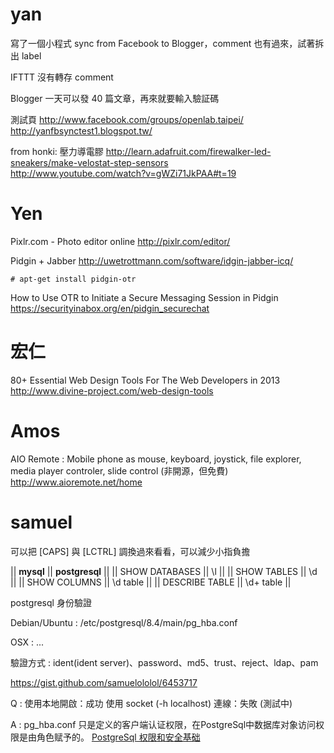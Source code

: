 # yan


寫了一個小程式 sync from Facebook to Blogger，comment 也有過來，試著拆出 label

IFTTT 沒有轉存 comment

Blogger 一天可以發 40 篇文章，再來就要輸入驗証碼

測試頁
<http://www.facebook.com/groups/openlab.taipei/>  
<http://yanfbsynctest1.blogspot.tw/>  


from honki:
壓力導電膠
<http://learn.adafruit.com/firewalker-led-sneakers/make-velostat-step-sensors>  
<http://www.youtube.com/watch?v=gWZi71JkPAA#t=19>  

# Yen


Pixlr.com - Photo editor online
<http://pixlr.com/editor/>  

Pidgin + Jabber
<http://uwetrottmann.com/software/idgin-jabber-icq/>  


    # apt-get install pidgin-otr


How to Use OTR to Initiate a Secure Messaging Session in Pidgin
<https://securityinabox.org/en/pidgin_securechat>  

# 宏仁

80+ Essential Web Design Tools For The Web Developers in 2013
<http://www.divine-project.com/web-design-tools>  

# Amos

AIO Remote : Mobile phone as mouse, keyboard, joystick, file explorer, media player controler, slide control (非開源，但免費)
<http://www.aioremote.net/home>  

# samuel


可以把 [CAPS] 與 [LCTRL] 調換過來看看，可以減少小指負擔

|| **mysql** || **postgresql** ||
|| SHOW DATABASES || \l ||
|| SHOW TABLES || \d ||
|| SHOW COLUMNS || \d table ||
|| DESCRIBE TABLE || \d+ table ||


postgresql 身份驗證

Debian/Ubuntu :
/etc/postgresql/8.4/main/pg_hba.conf

OSX :
...

驗證方式 : ident(ident server)、password、md5、trust、reject、ldap、pam

<https://gist.github.com/samuelololol/6453717>  

Q :
使用本地開啟：成功
使用 socket (-h localhost) 連線：失敗 (測試中)

A :
pg_hba.conf 只是定义的客户端认证权限，在PostgreSql中数据库对象访问权限是由角色赋予的。
[PostgreSql 权限和安全基础](http://www.itwhy.org/%E6%95%B0%E6%8D%AE%E5%BA%93/postgresql-%E6%9D%83%E9%99%90%E5%92%8C%E5%AE%89%E5%85%A8%E5%9F%BA%E7%A1%80.html)